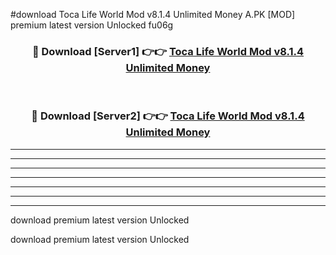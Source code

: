#download Toca Life World Mod v8.1.4 Unlimited Money A.PK [MOD] premium latest version Unlocked fu06g 



<div align="center">
<h3>🔴 Download [Server1] 👉👉 <a href="https://download1apk.web.app/">Toca Life World Mod v8.1.4 Unlimited Money</a></h3><br>

<h3>🔴 Download [Server2] 👉👉 <a href="https://download1apk.web.app/">Toca Life World Mod v8.1.4 Unlimited Money</a></h3>
</div>





----------------------------------------------------------

----------------------------------------------------------

----------------------------------------------------------

----------------------------------------------------------

----------------------------------------------------------

----------------------------------------------------------

----------------------------------------------------------

download premium latest version Unlocked

download premium latest version Unlocked
